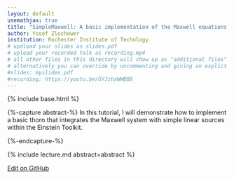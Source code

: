 ```yaml
---
layout: default
usemathjax: true
title: "SimpleMaxwell: A basic implementation of the Maxwell equations with linear sources"
author: Yosef Zlochower
institution: Rochester Institute of Technlogy
# updload your slides as slides.pdf
# upload your recorded talk as recording.mp4
# all other files in this directory will show up as "additional files"
# alternatively you can override by uncommenting and giving an explict URL:
#slides: myslides.pdf
#recording: https://youtu.be/GYJzhxWWBB8
---
```

{% include base.html %}

{%-capture abstract-%}
In this tutorial, I will demonstrate how to implement a basic thorn that integrates the Maxwell system with simple linear sources within the Einstein Toolkit.

{%-endcapture-%}

<div class="col-xs-12" markdown="1">
{% include lecture.md abstract=abstract %}

[Edit on GitHub](https://github.com/EinsteinToolkit/et2021uiuc/edit/master/{{page.path}})
</div>
